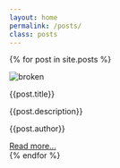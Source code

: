 ```yaml
---
layout: home
permalink: /posts/
class: posts
---
```


{% for post in site.posts %}
 <div class="post_tumb">
    <div class="img-container">
        <img src="{{site.baseurl}}{{post.image_src}}" alt="broken">
    </div>
    <div class="content">
        <p class="title">{{post.title}}</p>
        <p class="desc">{{post.description}}</p>
        <p class="author">{{post.author}}</p>
        <a class="link" href="{{site.baseurl}}{{post.url}}">Read more...</a>
    </div>
</div>
{% endfor %}	
 